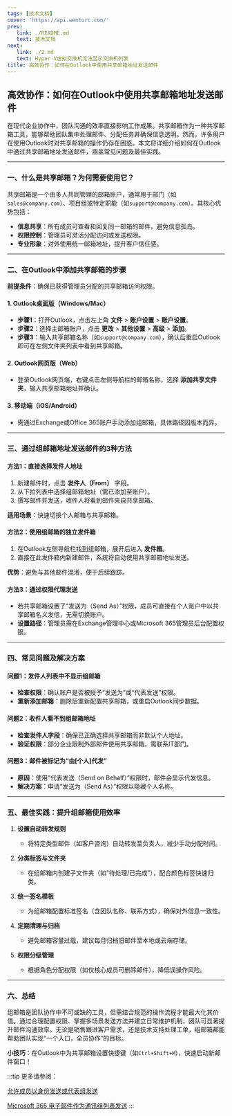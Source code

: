 ```yaml
---
tags: [技术文档]
cover: 'https://api.wenturc.com/'
prev: 
   link: ./README.md
   text: 技术文档
next: 
   link: ./2.md
   text: Hyper-V虚拟交换机无法显示交换机列表
title: 高效协作：如何在Outlook中使用共享邮箱地址发送邮件
---
```



## **高效协作：如何在Outlook中使用共享邮箱地址发送邮件**

在现代企业协作中，团队沟通的效率直接影响工作成果。共享邮箱作为一种共享邮箱工具，能够帮助团队集中处理邮件、分配任务并确保信息透明。然而，许多用户在使用Outlook时对共享邮箱的操作仍存在困惑。本文将详细介绍如何在Outlook中通过共享邮箱地址发送邮件，涵盖常见问题及最佳实践。

---

### **一、什么是共享邮箱？为何需要使用它？**

共享邮箱是一个由多人共同管理的邮箱账户，通常用于部门（如`sales@company.com`）、项目组或特定职能（如`support@company.com`）。其核心优势包括：
- **信息共享**：所有成员可查看和回复同一邮箱的邮件，避免信息孤岛。
- **权限控制**：管理员可灵活分配访问或发送权限。
- **专业形象**：对外使用统一邮箱地址，提升客户信任感。

---

### **二、在Outlook中添加共享邮箱的步骤**

**前提条件**：确保已获得管理员分配的共享邮箱访问权限。

#### **1. Outlook桌面版（Windows/Mac）**
- **步骤1**：打开Outlook，点击左上角 **文件** > **账户设置** > **账户设置**。
- **步骤2**：选择主邮箱账户，点击 **更改** > **其他设置** > **高级** > **添加**。
- **步骤3**：输入共享邮箱名称（如`support@company.com`），确认后重启Outlook即可在左侧文件夹列表中看到共享邮箱。

#### **2. Outlook网页版（Web）**
- 登录Outlook网页端，右键点击左侧导航栏的邮箱名称，选择 **添加共享文件夹**，输入共享邮箱地址并确认。

#### **3. 移动端（iOS/Android）**
- 需通过Exchange或Office 365账户手动添加组邮箱，具体路径因版本而异。

---

### **三、通过组邮箱地址发送邮件的3种方法**

#### **方法1：直接选择发件人地址**
1. 新建邮件时，点击 **发件人（From）** 字段。
2. 从下拉列表中选择组邮箱地址（需已添加至账户）。
3. 撰写邮件并发送，收件人将看到邮件来自共享邮箱。

**适用场景**：快速切换个人邮箱与共享邮箱。

#### **方法2：使用组邮箱的独立发件箱**
1. 在Outlook左侧导航栏找到组邮箱，展开后进入 **发件箱**。
2. 直接在此发件箱内新建邮件，系统将自动使用共享邮箱地址发送。

**优势**：避免与其他邮件混淆，便于后续跟踪。

#### **方法3：通过权限代理发送**
- 若共享邮箱设置了“发送为（Send As）”权限，成员可直接在个人账户中以共享邮箱名义发信，无需切换账户。
- **设置路径**：管理员需在Exchange管理中心或Microsoft 365管理员后台配置权限。

---

### **四、常见问题及解决方案**

#### **问题1：发件人列表中不显示组邮箱**
- **检查权限**：确认账户是否被授予“发送为”或“代表发送”权限。
- **重新添加邮箱**：删除后重新配置共享邮箱，或重启Outlook同步数据。

#### **问题2：收件人看不到组邮箱地址**
- **检查发件人字段**：确保已正确选择共享邮箱而非默认个人地址。
- **验证权限**：部分企业限制外部邮件使用共享邮箱，需联系IT部门。

#### **问题3：邮件被标记为“由[个人]代发”**
- **原因**：使用“代表发送（Send on Behalf）”权限时，邮件会显示代发信息。
- **解决方案**：申请“发送为（Send As）”权限以隐藏个人名称。

---

### **五、最佳实践：提升组邮箱使用效率**

1. **设置自动转发规则**  
   - 将特定类型邮件（如客户咨询）自动转发至负责人，减少手动分配时间。

2. **分类标签与文件夹**  
   - 在组邮箱内创建子文件夹（如“待处理/已完成”），配合颜色标签快速归类。

3. **统一签名模板**  
   - 为组邮箱配置标准签名（含团队名称、联系方式），确保对外信息一致性。

4. **定期清理与归档**  
   - 避免邮箱容量过载，建议每月归档旧邮件至本地或云端存储。

5. **权限分级管理**  
   - 根据角色分配权限（如仅核心成员可删除邮件），降低误操作风险。

---

### **六、总结**

组邮箱是团队协作中不可或缺的工具，但需结合规范的操作流程才能最大化其价值。通过合理配置权限、掌握多场景发送方法并建立日常维护机制，团队可显著提升邮件沟通效率。无论是销售跟进客户需求，还是技术支持处理工单，组邮箱都能帮助团队实现“一个入口，全员协作”的目标。

**小技巧**：在Outlook中为共享邮箱设置快捷键（如`Ctrl+Shift+M`），快速启动新邮件窗口！

:::tip
更多请参阅：

[允许成员以身份发送或代表组发送](https://learn.microsoft.com/zh-cn/microsoft-365/solutions/allow-members-to-send-as-or-send-on-behalf-of-group?view=o365-worldwide&source=recommendations)

[Microsoft 365 电子邮件作为通讯组列表发送](https://learn.microsoft.com/zh-cn/microsoft-365/admin/manage/send-email-as-distribution-list?view=o365-worldwide)
:::